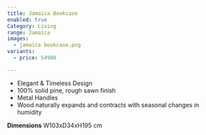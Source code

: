 ```yaml
---
title: Jamaica Bookcase
enabled: true
Category: Living
range: Jamaica
images:
  - jamaica bookcase.png
variants:
  - price: 54900

---
```

* Elegant & Timeless Design
* 100% solid pine, rough sawn finish
* Metal Handles
* Wood naturally expands and contracts with seasonal changes in humidity

**Dimensions**
W103xD34xH195 cm